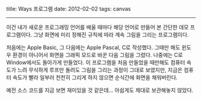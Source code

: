 title: Ways 프로그램
date: 2012-02-02
tags: canvas

---
이건 내가 새로운 프로그래밍 언어를 배울 때마다 해당 언어로 만들어 본 간단한 데모 프로그램이다. 그냥 화면에 미리 정해진 규칙에 따라 계속 그림을 그리는 프로그램이다.
<!--more-->

<div style="margin:auto; width:300px; padding:0;">
  <canvas id="canvas5" width="300" height="150"></canvas>
</div>

처음에는 Apple Basic, 그 다음에는 Apple Pascal, C로 작성했다. 그때만 해도 윈도우 환경이 아니어서 화면을 그래픽 모드로 바꾼 다음 그림을 그렸다. 나중에는 C로 Window에서도 돌아가게 만들었다. 이 프로그램을 처음 만들었을 때만해도 컴퓨터 속도가 느려 무식하게 루프만 돌려도 그림을 그리는 과정이 그대로 보였지만, 지금은 컴퓨터 속도가 빨라 일부러 천천히 그리게 하지 않으면 순식간에 화면을 채워버린다.

예전 소스 코드를 지금 보면 재미있을 것 같은데... 아쉽게도 제대로 보관해놓지 않았다.

<script type="text/javascript">
(function () {
    var DELAY = 100, THICKNESS = 10, LANE = 5;
    var SPACE = THICKNESS / LANE;

    var canvas = document.getElementById("canvas5");
    var w = canvas.width, h = canvas.height;
    var g = canvas.getContext("2d");
    var counter = 0;

    g.translate(0.5, 0.5);
    go(0, prepareLines(nextX(), nextY(), nextX(), nextY()), nextColor());

    function go(stage, lines, c) {
        if (counter >= 50*LANE*2) {
            counter = 0;
            clear(g);
        }

        var l = lines[stage];
        drawLine(g, l.x1, l.y1, l.x2, l.y2, c);

        if (stage+1 >= LANE*2) { // move to next point
            setTimeout(function(){go(0, prepareLines(lines[0].x2, lines[LANE].y2, nextX(), nextY()), nextColor());}, DELAY);
        } else {                 // shift line
            setTimeout(function(){go(stage+1, lines, c)}, DELAY);
        }
        counter++;
    }

    function prepareLines(x1, y1, x2, y2) {
        var lines = [];
        for(var i=0; i<LANE; i++) {
            var d = SPACE * i;
            var hls = {} // horizontal line segment
            hls.x1 = x1-d, hls.y1 = y1+d;
            hls.x2 = x2-d, hls.y2 = y1+d;
            lines[i] = hls;

            var vls = {} // vertical line segment
            vls.x1 = x2-d, vls.y1 = y1+d;
            vls.x2 = x2-d, vls.y2 = y2+d;
            lines[i+LANE] = vls
        }
        return lines;
    }

    function drawLine(g, x1, y1, x2, y2, color) {
        g.strokeStyle = color;
        g.beginPath();
        g.moveTo(x1, y1);
        g.lineTo(x2, y2);
        g.stroke();
    }

    function random(min, max) {
        return Math.floor(Math.random()*(max-min)) + min;
    }

    function nextColor() {
        return "rgb("+random(0,255)+","+random(0,255)+","+random(0,255)+")";
    }

    function nextX() {
        return random(THICKNESS, w);
    }

    function nextY() {
        return random(0, h-THICKNESS);
    }

    function clear(g) {
        g.fillStyle = "white";
        g.fillRect(-1, -1, w+1, h+1);
        g.fill();
    }
})();
</script>
